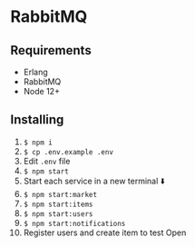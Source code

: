 # RabbitMQ

## Requirements
* Erlang
* RabbitMQ
* Node 12+

## Installing

1. `$ npm i`
2. `$ cp .env.example .env`
3. Edit `.env` file
4. `$ npm start`
5. Start each service in a new terminal :arrow_down:
6. `$ npm start:market`
7. `$ npm start:items`
8. `$ npm start:users`
9. `$ npm start:notifications`
10. Register users and create item to test
Open 